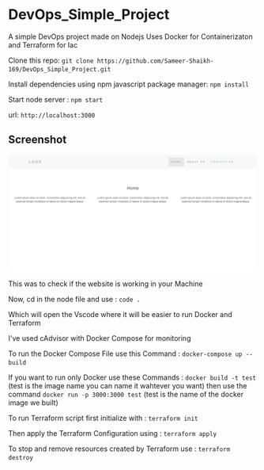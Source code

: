 # DevOps_Simple_Project
A simple DevOps project made on Nodejs 
Uses Docker for Containerizaton and Terraform for Iac 

Clone this repo: ```git clone https://github.com/Sameer-Shaikh-169/DevOps_Simple_Project.git```

Install dependencies using npm javascript package manager: ```npm install```

Start node server : ```npm start```

url: ```http://localhost:3000```

## Screenshot
<img src="public/img/screenshot.png">

This was to check if the website is working in your Machine

Now, cd in the node file and use : ```code .```

Which will open the Vscode where it will be easier to run Docker and Terraform

I've used cAdvisor with Docker Compose for monitoring

To run the Docker Compose File use this Command : ```docker-compose up --build```

If you want to run only Docker use these Commands : ```docker build -t test```  (test is the image name you can name it wahtever you want) then use the command ```docker run -p 3000:3000 test``` (test is the name of the docker image we built)

To run Terraform script first initialize with : ```terraform init```

Then apply the Terraform Configuration using : ```terraform apply```

To stop and remove resources created by Terraform use : ```terraform destroy```




